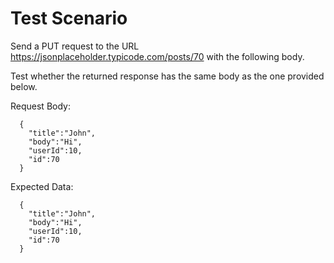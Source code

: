 # Test Scenario    

Send a PUT request to the URL https://jsonplaceholder.typicode.com/posts/70 with the following body.

Test whether the returned response has the same body as the one provided below.    

Request Body:    

      {
        "title":"John",
        "body":"Hi",
        "userId":10,
        "id":70
      }    

Expected Data:

      {
        "title":"John",
        "body":"Hi",
        "userId":10,
        "id":70
      }


      
